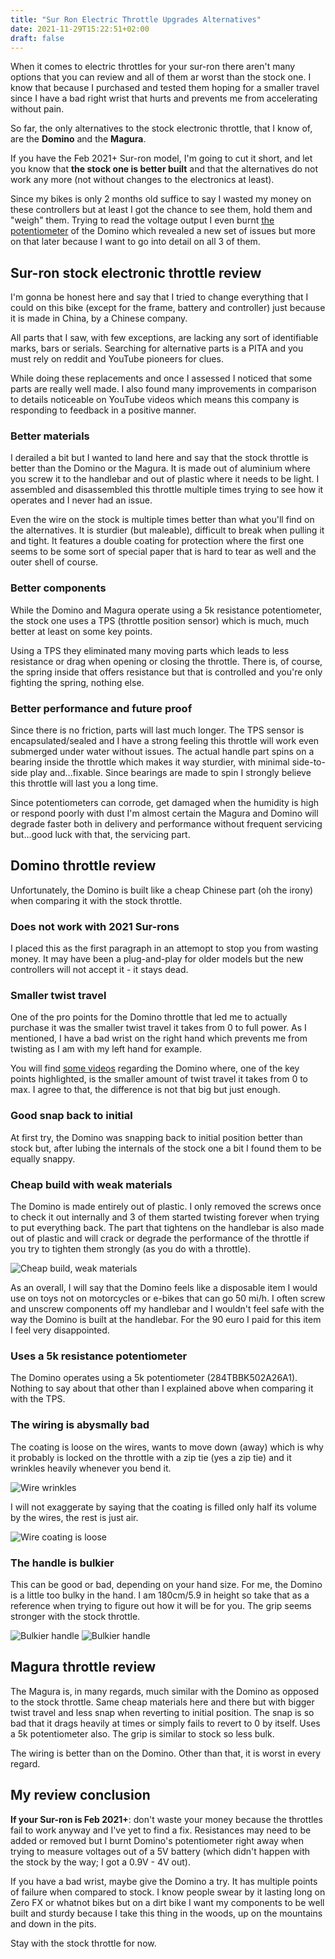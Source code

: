 ```yaml
---
title: "Sur Ron Electric Throttle Upgrades Alternatives"
date: 2021-11-29T15:22:51+02:00
draft: false
---
```


When it comes to electric throttles for your sur-ron there aren't many options that you can review and all of them ar worst than the stock one. I know that because I purchased and tested them hoping for a smaller travel since I have a bad right wrist that hurts and prevents me from accelerating without pain.

So far, the only alternatives to the stock electronic throttle, that I know of, are the **Domino** and the **Magura**. 

If you have the Feb 2021+ Sur-ron model, I'm going to cut it short, and let you know that **the stock one is better built** and that the alternatives do not work any more (not without changes to the electronics at least). 

Since my bikes is only 2 months old suffice to say I wasted my money on these controllers but at least I got the chance to see them, hold them and "weigh" them. Trying to read the voltage output I even burnt [the potentiometer](http://d.digikey.com/dc/KnEa49LIxePFwHl32X6QVyUOcnIt-tgKgDpUrans5qJECEKNz1RnIAuvBP1KcmU5uENRvOIBHD05tshjVZ5D7rVGOcCAq8nhs47Sq48x9pekbhT3lEy9WQ-QAdMxXVgaWtN3L00OthToOlpIg_38KkUqoIjIPzImbBYpSMw_lpWDE7yDJ30ebFG3XZuo8Yb1ddIEELofAYyb3BAtj43f4N-L1s3MIeDSa4Lqf6PcFTKSKMpuw8ySXM2VLzpyE7fo/MDI4LVNYSy01MDcAAAGA_NKbfckiXjsZwVSdlGXahZju7nhF36_9AhDNp3Tum6FNdhLlc2qFbwCu3mOX8wuG-nwizT4=) of the Domino which revealed a new set of issues but more on that later because I want to go into detail on all 3 of them.

## Sur-ron stock electronic throttle review

I'm gonna be honest here and say that I tried to change everything that I could on this bike (except for the frame, battery and controller) just because it is made in China, by a Chinese company.

All parts that I saw, with few exceptions, are lacking any sort of identifiable marks, bars or serials. Searching for alternative parts is a PITA and you must rely on reddit and YouTube pioneers for clues.

While doing these replacements and once I assessed I noticed that some parts are really well made. I also found many improvements in comparison to details noticeable on YouTube videos which means this company is responding to feedback in a positive manner.

### Better materials

I derailed a bit but I wanted to land here and say that the stock throttle is better than the Domino or the Magura. It is made out of aluminium where you screw it to the handlebar and out of plastic where it needs to be light. I assembled and disassembled this throttle multiple times trying to see how it operates and I never had an issue.

Even the wire on the stock is multiple times better than what you'll find on the alternatives. It is sturdier (but maleable), difficult to break when pulling it and tight. It features a double coating for protection where the first one seems to be some sort of special paper that is hard to tear as well and the outer shell of course.

### Better components

While the Domino and Magura operate using a 5k resistance potentiometer, the stock one uses a TPS (throttle position sensor) which is much, much better at least on some key points.

Using a TPS they eliminated many moving parts which leads to less resistance or drag when opening or closing the throttle. There is, of course, the spring inside that offers resistance but that is controlled and you're only fighting the spring, nothing else.

### Better performance and future proof
Since there is no friction, parts will last much longer. The TPS sensor is encapsulated/sealed and I have a strong feeling this throttle will work even submerged under water without issues. The actual handle part spins on a bearing inside the throttle which makes it way sturdier, with minimal side-to-side play and...fixable. Since bearings are made to spin I strongly believe this throttle will last you a long time.

Since potentiometers can corrode, get damaged when the humidity is high or respond poorly with dust I'm almost certain the Magura and Domino will degrade faster both in delivery and performance without frequent servicing but...good luck with that, the servicing part.

## Domino throttle review 

Unfortunately, the Domino is built like a cheap Chinese part (oh the irony) when comparing it with the stock throttle.

### Does not work with 2021 Sur-rons

I placed this as the first paragraph in an attemopt to stop you from wasting money. It may have been a plug-and-play for older models but the new controllers will not accept it - it stays dead.

### Smaller twist travel

One of the pro points for the Domino throttle that led me to actually purchase it was the smaller twist travel it takes from 0 to full power. As I mentioned, I have a bad wrist on the right hand which prevents me from twisting as I am with my left hand for example.

You will find [some videos](https://www.youtube.com/watch?v=bBs3t8bFx64) regarding the Domino where, one of the key points highlighted, is the smaller amount of twist travel it takes from 0 to max. I agree to that, the difference is not that big but just enough.

### Good snap back to initial

At first try, the Domino was snapping back to initial position better than stock but, after lubing the internals of the stock one a bit I found them to be equally snappy.

### Cheap build with weak materials

The Domino is made entirely out of plastic. I only removed the screws once to check it out internally and 3 of them started twisting forever when trying to put everything back. The part that tightens on the handlebar is also made out of plastic and will crack or degrade the performance of the throttle if you try to tighten them strongly (as you do with a throttle).

![Cheap build, weak materials](./images/IMG_1717.JPG)

As an overall, I will say that the Domino feels like a disposable item I would use on toys not on motorcycles or e-bikes that can go 50 mi/h. I often screw and unscrew components off my handlebar and I wouldn't feel safe with the way the Domino is built at the handlebar. For the 90 euro I paid for this item I feel very disappointed.


### Uses a 5k resistance potentiometer

The Domino operates using a 5k potentiometer (284TBBK502A26A1). Nothing to say about that other than I explained above when comparing it with the TPS.

### The wiring is abysmally bad

The coating is loose on the wires, wants to move down (away) which is why it probably is locked on the throttle with a zip tie (yes a zip tie) and it wrinkles heavily whenever you bend it.

![Wire wrinkles](./images/IMG_1715.JPG)

I will not exaggerate by saying that the coating is filled only half its volume by the wires, the rest is just air.

![Wire coating is loose](./images/IMG_1714.JPG)

### The handle is bulkier

This can be good or bad, depending on your hand size. For me, the Domino is a little too bulky in the hand. I am 180cm/5.9 in height so take that as a reference when trying to figure out how it will be for you. The grip seems stronger with the stock throttle.

![Bulkier handle](./images/IMG_1716.JPG)
![Bulkier handle](./images/IMG_1720.JPG)

## Magura throttle review

The Magura is, in many regards, much similar with the Domino as opposed to the stock throttle. Same cheap materials here and there but with bigger twist travel and less snap when reverting to initial position. The snap is so bad that it drags heavily at times or simply fails to revert to 0 by itself. Uses a 5k potentiometer also. The grip is similar to stock so less bulk.

The wiring is better than on the Domino. Other than that, it is worst in every regard.

## My review conclusion

**If your Sur-ron is Feb 2021+**: don't waste your money because the throttles fail to work anyway and I've yet to find a fix. Resistances may need to be added or removed but I burnt Domino's potentiometer right away when trying to measure voltages out of a 5V battery (which didn't happen with the stock by the way; I got a 0.9V - 4V out).

If you have a bad wrist, maybe give the Domino a try. It has multiple points of failure when compared to stock. I know people swear by it lasting long on Zero FX or whatnot bikes but on a dirt bike I want my components to be well built and sturdy because I take this thing in the woods, up on the mountains and down in the pits.

Stay with the stock throttle for now.